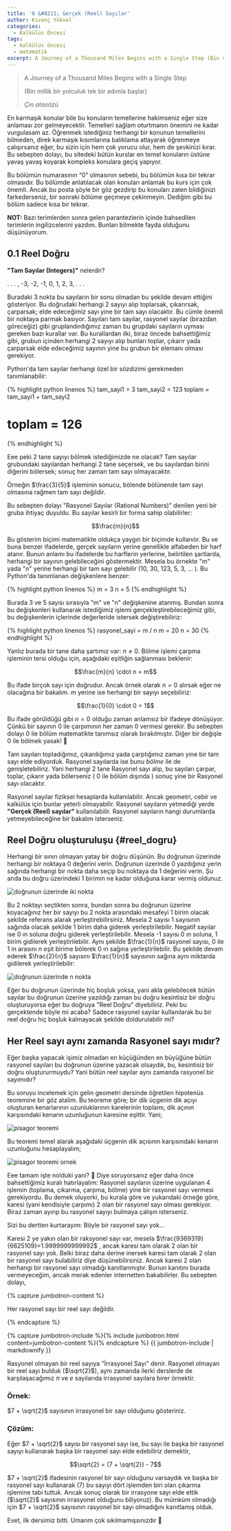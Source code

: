 ```yaml
---
title: '0 &#8211; Gerçek (Reel) Sayılar'
author: Kıvanç Yüksel
categories:
  - Kalkülüs Öncesi
tags:
  - kalkülüs öncesi
  - matematik
excerpt: A Journey of a Thousand Miles Begins with a Single Step (Bin millik bir yolculuk tek bir adımla başlar) - Çin atasözü
---
```


<blockquote class="blockquote text-center">
  <p class="mb-0">A Journey of a Thousand Miles Begins with a Single Step</p>
  <p class="mb-0">(Bin millik bir yolculuk tek bir adımla başlar)</p> 
  <footer class="blockquote-footer"><cite title="Source Title">Çin atasözü</cite></footer>
</blockquote>

En karmaşık konular bile bu konuların temellerine hakimseniz eğer size anlaması zor gelmeyecektir. Temelleri sağlam oturtmanın önemini ne kadar vurgulasam az. Öğrenmek istediğiniz herhangi bir konunun temellerini bilmeden, direk karmaşık kısımlarına balıklama atlayarak öğrenmeye çalışırsanız eğer, bu sizin için hem çok yorucu olur, hem de şevkinizi kırar. Bu sebepten dolayı, bu sitedeki bütün kurslar en temel konuların üstüne yavaş yavaş koyarak kompleks konulara geçiş yapıyor.

Bu bölümün numarasının &#8220;0&#8221; olmasının sebebi, bu bölümün kısa bir tekrar olmasıdır. Bu bölümde anlatılacak olan konuları anlamak bu kurs için çok önemli. Ancak bu posta şöyle bir göz gezdirip bu konuları zaten bildiğinizi farkederseniz, bir sonraki bölüme geçmeye çekinmeyin. Dediğim gibi bu bölüm sadece kısa bir tekrar.

**NOT:** Bazı terimlerden sonra gelen parantezlerin içinde bahsedilen terimlerin ingilizcelerini yazdım. Bunları bilmekte fayda olduğunu düşünüyorum.

## 0.1 Reel Doğru

**"Tam Sayılar (Integers)"** nelerdir?

<p class="text-center">
   . . . , -3, -2, -1, 0, 1, 2, 3, . . . 
</p>

Buradaki 3 nokta bu sayıların bir sonu olmadan bu şekilde devam ettiğini gösteriyor. Bu doğrudaki herhangi 2 sayıyı alıp toplarsak, çıkarırsak, çarparsak; elde edeceğimiz sayı yine bir tam sayı olacaktır. Bu cümle önemli bir noktaya parmak basıyor. Sayıları tam sayılar, rasyonel sayılar (birazdan göreceğiz) gibi gruplandırdığımız zaman bu grupdaki sayıların uyması gereken bazı kurallar var. Bu kurallardan ilki, biraz öncede bahsettiğimiz gibi, grubun içinden herhangi 2 sayıyı alıp bunları toplar, çıkarır yada çarparsak elde edeceğimiz sayının yine bu grubun bir elemanı olması gerekiyor.

Python'da tam sayılar herhangi özel bir sözdizimi gerekmeden tanımlanabilir:

{% highlight python linenos %}
tam_sayi1 = 3
tam_sayi2 = 123
toplam = tam_sayi1 + tam_sayi2
# toplam = 126
{% endhighlight %}

Eee peki 2 tane sayıyı bölmek istediğimizde ne olacak? Tam sayılar grubundaki sayılardan herhangi 2 tane seçersek, ve bu sayılardan birini diğerini bölersek; sonuç her zaman tam sayı olmayacaktır. 

Örneğin $\frac{3}{5}$ işleminin sonucu, bölende bölünende tam sayı olmasına rağmen tam sayı değildir.


Bu sebepten dolayı "Rasyonel Sayılar (Rational Numbers)" denilen yeni bir gruba ihtiyaç duyuldu. Bu sayılar kesirli bir forma sahip olabilirler:

$$\frac{m}{n}$$

Bu gösterim biçimi matematikte oldukça yaygın bir biçimde kullanılır. 
Bu ve buna benzer ifadelerde, gerçek sayıların yerine genellikle alfabeden bir harf atanır. 
Bunun anlamı bu ifadelerde bu harflerin yerlerine, belirtilen şartlarda, herhangi bir sayının gelebileceğini göstermektir. 
Mesela bu örnekte "m" yada "n" yerine herhangi bir tam sayı gelebilir (10, 30, 123, 5, 3, ... ). Bu Python'da tanımlanan değişkenlere benzer:

{% highlight python linenos %}
m = 3
n = 5
{% endhighlight %}

Burada 3 ve 5 sayısı sırasıyla "m" ve "n" değişkenine atanmış. 
Bundan sonra bu değişkenleri kullanarak istediğimiz işlemi gerçekleştirebileceğimiz gibi, bu değişkenlerin içlerinde değerleride istersek değiştirebiliriz:

{% highlight python linenos %}
rasyonel_sayi = m / n
m = 20
n = 30
{% endhighlight %}

Yanlız burada bir tane daha şartımız var: $n \neq 0$. Bölme işlemi çarpma işleminin tersi olduğu için, aşağıdaki eşitliğin sağlanması beklenir:

$$\frac{m}{n} \cdot n = m$$

Bu ifade birçok sayı için doğrudur. Ancak örnek olarak $n=0$ alırsak eğer ne olacağına bir bakalım. $m$ yerine ise herhangi bir sayıyı seçebiliriz:

$$\frac{1}{0} \cdot 0 = 1$$

Bu ifade görüldüğü gibi $n=0$ olduğu zaman anlamsız bir ifadeye dönüşüyor. 
Çünkü bir sayının 0 ile çarpımının her zaman 0 vermesi gerekir. 
Bu sebepten dolayı 0 ile bölüm matematikte tanımsız olarak bırakılmıştır. Diğer bir değişle 0 ile bölmek yasak! 🙂

Tam sayıları topladığımız, çıkardığımız yada çarptığımız zaman yine bir tam sayı elde ediyorduk. 
Rasyonel sayılarda ise bunu *bölme* ile de genişletebiliriz.
Yani herhangi 2 tane Rasyonel sayı alıp, bu sayıları çarpar, toplar, çıkarır yada bölerseniz ( 0 ile bölüm dışında ) sonuç yine bir Rasyonel sayı olacaktır.

Rasyonel sayılar fiziksel hesaplarda kullanılabilir. 
Ancak geometri, cebir ve kalkülüs için bunlar yeterli olmayabilir. 
Rasyonel sayıların yetmediği yerde **"Gerçek (Reel) sayılar"** kullanılabilir. Rasyonel sayıların hangi durumlarda yetmeyebileceğine bir bakalım isterseniz.

## Reel Doğru oluşturuluşu {#reel_dogru}

Herhangi bir sınırı olmayan yatay bir doğru düşünün. Bu doğrunun üzerinde herhangi bir noktaya 0 değerini verin.
Doğrunun üzerinde 0 yazdığınız yerin sağında herhangi bir nokta daha seçip bu noktaya da 1 değerini verin. 
Şu anda bu doğru üzerindeki 1 birimin ne kadar olduğuna karar vermiş oldunuz.

<div class="text-center">
  <img src="{{site.url}}/assets/img/kalkulus_oncesi/reel_sayilar/dogrunun_uzerinde_2_nokta.png" class="img-fluid" alt="doğrunun üzerinde iki nokta">
</div>

Bu 2 noktayı seçtikten sonra, bundan sonra bu doğrunun üzerine koyacağınız her bir sayıyı bu 2 nokta arasındaki mesafeyi 1 birim 
olacak şekilde referans alarak yerleştirebilirsiniz. Mesela 2 sayısı 1 sayısının sağında olacak şekilde 1 birim daha giderek yerleştirilebilir. 
Negatif sayılar ise 0 ın soluna doğru giderek yerleştirilebilir. Mesela -1 sayısı 0 ın soluna, 1 birim gidilerek yerleştirilebilir. 
Aynı şekilde $\frac{1}{n}$ rasyonel sayısı, 0 ile 1 in arasını $n$ eşit birime bölerek 0 ın sağına yerleştirilebilir. 
Bu şekilde devam ederek $\frac{2}{n}$ sayısını $\frac{1}{n}$ sayısının sağına aynı miktarda gidilerek yerleştirilebilir:

<div class="text-center">
  <img src="{{site.url}}/assets/img/kalkulus_oncesi/reel_sayilar/dogrunun_uzerinde_n_nokta.png" class="img-fluid" alt="doğrunun üzerinde n nokta">
</div>

Eğer bu doğrunun üzerinde hiç boşluk yoksa, yani akla gelebilecek bütün sayılar bu doğrunun üzerine yazıldığı zaman bu doğru 
kesintisiz bir doğru oluşturuyorsa eğer bu doğruya "Reel Doğru" diyebiliriz. Peki bu gerçektende böyle mi acaba? 
Sadece rasyonel sayılar kullanılarak bu bir reel doğru hiç boşluk kalmayacak şekilde doldurulabilir mi?

## Her Reel sayı aynı zamanda Rasyonel sayı mıdır?

Eğer başka yapacak işimiz olmadan en küçüğünden en büyüğüne bütün rasyonel sayıları bu doğrunun üzerine yazacak olsaydık, bu, 
kesintisiz bir doğru oluştururmuydu? Yani bütün reel sayılar aynı zamanda rasyonel bir sayımıdır?

Bu soruyu incelemek için gelin geometri dersinde öğretilen hipotenüs teoremine bir göz atalim. 
Bu teoreme göre; bir dik üçgenin dik açıyı oluşturan kenarlarının uzunluklarının karelerinin toplamı, 
dik açının karşısındaki kenarın uzunluğunun karesine eşittir. Yani;


<div class="text-center">
  <img src="{{site.url}}/assets/img/kalkulus_oncesi/reel_sayilar/pisagor_teoremi.png" class="img-fluid" alt="pisagor teoremi">
</div>

Bu teoremi temel alarak aşağıdaki üçgenin dik açısının karşısındaki kenarın uzunluğunu hesaplayalım;

<div class="text-center">
  <img src="{{site.url}}/assets/img/kalkulus_oncesi/reel_sayilar/pisagor_teoremi_ornek.png" class="img-fluid" alt="pisagor teoremi ornek">
</div>

Eee tamam işte nolduki yani? 🙂 Diye soruyorsanız eğer daha önce bahsettiğimiz kuralı hatırlayalım: 
Rasyonel sayıların üzerine uygulanan 4 işlemin (toplama, çıkarma, çarpma, bölme) yine bir rasyonel sayı vermesi gerekiyordu. 
Bu demek oluyorki, bu kurala göre ve yukarıdaki örneğe göre, karesi (yani kendisiyle çarpımı) 2 olan bir rasyonel sayı olması gerekiyor. 
Biraz zaman ayırıp bu rasyonel sayıyı bulmaya çalışın isterseniz. 

Sizi bu dertten kurtarayım: Böyle bir rasyonel sayı yok...

Karesi 2 ye yakın olan bir raksyonel sayı var, mesela $\frac{9369319}{6625109}=1.9999999999992$ , ancak karesi tam olarak 2 olan bir rasyonel sayı yok. 
Belki biraz daha derine inersek karesi tam olarak 2 olan bir rasyonel sayı bulabiliriz diye düşünebilirsiniz. 
Ancak karesi 2 olan herhangi bir rasyonel sayı olmadığı kanıtlanmıştır. 
Bunun kanıtını burada vermeyeceğim, ancak merak edenler internetten bakabilirler. Bu sebepten dolayı, 

{% capture jumbotron-content %}
<p class="lead">Her rasyonel sayı bir reel sayı değildir.</p>
{% endcapture %}

{% capture jumbotron-include %}{% include jumbotron.html content=jumbotron-content %}{% endcapture %}
{{ jumbotron-include | markdownify }}

Rasyonel olmayan bir reel sayıya "İrrasyonel Sayı" denir. Rasyonel olmayan bir reel sayı bulduk ($\sqrt{2}$), aynı zamanda ilerki 
derslerde de karşılaşacağımız $\pi$ ve $e$ sayılarıda irrasyonel sayılara birer örnektir.

### Örnek:

$7 + \sqrt{2}$ sayısının irrasyonel bir sayı olduğunu gösteriniz.

### Çözüm:

Eğer $7 + \sqrt{2}$ sayısı bir rasyonel sayı ise, bu sayı ile başka bir rasyonel sayıyı kullanarak başka bir rasyonel sayı elde edebiliriz demektir,

$$\sqrt{2} = (7 + \sqrt{2}) - 7$$

$7 + \sqrt{2}$ ifadesinin rasyonel bir sayı olduğunu varsaydık ve başka bir rasyonel sayı kullanarak (7) 
bu sayıyı dört işlemden biri olan çıkarma işlemine tabi tuttuk. Ancak sonuç olarak bir irrasyone sayı elde ettik 
($\sqrt{2}$ sayısının irrasyonel olduğunu biliyoruz). Bu mümküm olmadığı için $7 + \sqrt{2}$ sayısının rasyonel bir sayı olmadığını kanıtlamış olduk.

Evet, ilk dersimiz bitti. Umarım çok sıkılmamışsınızdır 🙂

